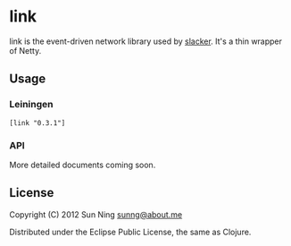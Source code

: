 # link

link is the event-driven network library used by
[slacker](https://github.com/sunng87). It's a thin wrapper of Netty.

## Usage

### Leiningen

```
[link "0.3.1"]
```

### API

More detailed documents coming soon. 

## License

Copyright (C) 2012 Sun Ning <sunng@about.me>

Distributed under the Eclipse Public License, the same as Clojure.
